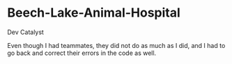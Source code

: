 # Beech-Lake-Animal-Hospital
Dev Catalyst

Even though I had teammates, they did not do as much as I did, and I had to go back and correct their errors in the code as well.
